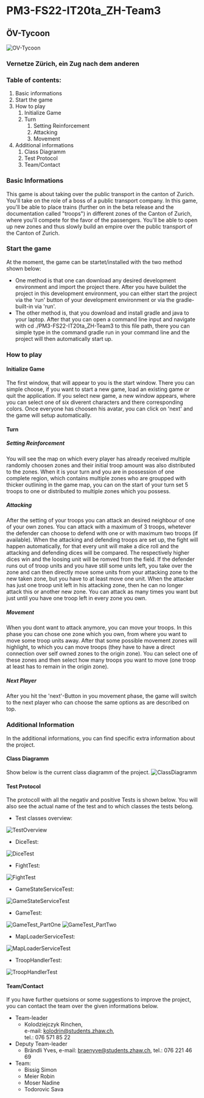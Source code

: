# PM3-FS22-IT20ta_ZH-Team3
## ÖV-Tycoon
![OV-Tycoon](Documents/Design/Logo/OV-Tycoon.png)
### Vernetze Zürich, ein Zug nach dem anderen

### Table of contents:
1. Basic informations
2. Start the game
3. How to play
	1. Initialize Game
 	2. Turn
		1. Setting Reinforcement
		2. Attacking
		3. Movement
5. Additional informations
    1. Class Diagramm
    2. Test Protocol
    3. Team/Contact

### Basic Informations
This game is about taking over the public transport in the canton of Zurich. You'll take on the role of a boss of a public transport company. In this game, you'll be able to place trains (further on in the beta release and the documentation called "troops") in different zones of the Canton of Zurich, where you'll compete for the favor of the passengers. You'll be able to open up new zones and thus slowly build an empire over the public transport of the Canton of Zurich.


### Start the game
At the moment, the game can be startet/installed with the two method shown below:
* One method is that one can download any desired development environment and import the project there. After you have buildet the project in this development environment, you can either start the project via the 'run' button of your development environment or via the gradle-built-in via 'run'.
* The other method is, that you download and install gradle and java to your laptop. After that you can open a command line input and navigate with cd ./PM3-FS22-IT20ta_ZH-Team3 to this file path, there you can simple type in the command gradle run in your command line and the project will then automatically start up.

### How to play
#### Initialize Game
The first window, that will appear to you is the start window. There you can simple choose, if you want to start a new game, load an existing game or quit the application.
If you select new game, a new window appears, where you can select one of six diverent characters and there corresponding colors. Once everyone has choosen his avatar, you can click on 'next' and the game will setup automatically.
#### Turn
##### Setting Reinforcement
You will see the map on which every player has already received multiple randomly choosen zones and their initial troop amount was also distributed to the zones. When it is your turn and you are in possession of one complete region, which contains multiple zones who are groupped with thicker outlining in the game map, you can on the start of your turn set 5 troops to one or distributed to multiple zones which you possess.
##### Attacking
After the setting of your troops you can attack an desired neighbour of one of your own zones. You can attack with a maximum of 3 troops, whetever the defender can choose to defend with one or with maximum two troops (if available). When the attacking and defending troops are set up, the fight will happen automatically, for that every unit will make a dice roll and the attacking and defending dices will be compared. The respectively higher dices win and the loosing unit will be romved from the field.
If the defender runs out of troop units and you have still some units left, you take over the zone and can then directly move some units from your attacking zone to the new taken zone, but you have to at least move one unit.
When the attacker has just one troop unit left in his attacking zone, then he can no longer attack this or another new zone.
You can attack as many times you want but just until you have one troop left in every zone you own.
##### Movement
When you dont want to attack anymore, you can move your troops. In this phase you can chose one zone which you own, from where you want to move some troop units away. After that some possible movement zones will highlight, to which you can move troops (they have to have a direct connection over self owned zones to the origin zone). You can select one of these zones and then select how many troops you want to move (one troop at least has to remain in the origin zone).
##### Next Player
After you hit the 'next'-Button in you movement phase, the game will switch to the next player who can choose the same options as are described on top.

### Additional Information
In the additional informations, you can find specific extra information about the project.

#### Class Diagramm
Show below is the current class diagramm of the project.
![ClassDiagramm](Documents/ClassDiagram.png)

#### Test Protocol
The protocoll with all the negativ and positive Tests is shown below. You will also see the actual name of the test and to which classes the tests belong.
* Test classes overview: 

![TestOverview](Documents/TestDocumentation/TestOverview.png)
* DiceTest: 

![DiceTest](Documents/TestDocumentation/DiceTest.png)
* FightTest: 

![FightTest](Documents/TestDocumentation/FightTest.png)
* GameStateServiceTest:

![GameStateServiceTest](Documents/TestDocumentation/GameStateServiceTest.png)
* GameTest:

![GameTest_PartOne](Documents/TestDocumentation/GameTest_PartOne.png) ![GameTest_PartTwo](Documents/TestDocumentation/GameTest_PartTwo.png)
* MapLoaderServiceTest:

![MapLoaderServiceTest](Documents/TestDocumentation/MapLoaderServiceTest.png)
* TroopHandlerTest:   
               
![TroopHandlerTest](Documents/TestDocumentation/TroopHandlerTest.png)
#### Team/Contact
If you have further quetsions or some suggestions to improve the project, you can contact the team over the given informations below.
* Team-leader
    * Kolodziejczyk Rinchen, 		
    e-mail: kolodrin@students.zhaw.ch,		
	tel.: 076 571 85 22 			
* Deputy Team-leader
    * Brändli Yves,
    e-mail: braenyve@students.zhaw.ch,
    tel.: 076 221 46 69
* Team:
    * Bissig Simon
    * Meier Robin
    * Moser Nadine
    * Todorovic Sava
